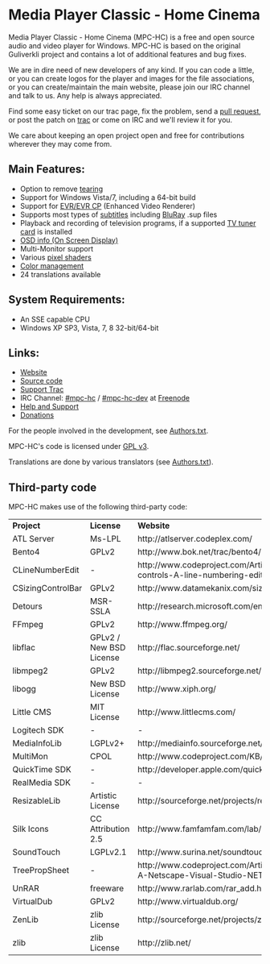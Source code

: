 Media Player Classic - Home Cinema
==================================

Media Player Classic - Home Cinema (MPC-HC) is a free and open source audio
and video player for Windows. MPC-HC is based on the original Guliverkli project
and contains a lot of additional features and bug fixes.

We are in dire need of new developers of any kind. If you can code a little, or you can create
logos for the player and images for the file associations, or you can create/maintain the main
website, please join our IRC channel and talk to us. Any help is always appreciated.

Find some easy ticket on our trac page, fix the problem, send a
[pull request](https://github.com/mpc-hc/mpc-hc/pulls),
or post the patch on [trac](http://trac.mpc-hc.org)
or come on IRC and we'll review it for you.

We care about keeping an open project open and free for contributions wherever they may come from.


Main Features:
--------------
* Option to remove [tearing](http://en.wikipedia.org/wiki/Screen_tearing)
* Support for Windows Vista/7, including a 64-bit build
* Support for [EVR/EVR CP](http://en.wikipedia.org/wiki/Media_Foundation#Enhanced_Video_Renderer) (Enhanced Video Renderer)
* Supports most types of [subtitles](http://en.wikipedia.org/wiki/Subtitle_%28captioning%29#Subtitle_formats)
  including [BluRay](http://en.wikipedia.org/wiki/Blu-ray_Disc) .sup files
* Playback and recording of television programs, if a supported
  [TV tuner card](http://en.wikipedia.org/wiki/TV_tuner_card) is installed
* [OSD info (On Screen Display)](http://en.wikipedia.org/wiki/On-screen_display)
* Multi-Monitor support
* Various [pixel shaders](http://en.wikipedia.org/wiki/Shader#Pixel_shaders)
* [Color management](http://en.wikipedia.org/wiki/Color_management)
* 24 translations available


System Requirements:
--------------------
* An SSE capable CPU
* Windows XP SP3, Vista, 7, 8 32-bit/64-bit


Links:
------
* [Website](http://mpc-hc.sourceforge.net)
* [Source code](https://github.com/mpc-hc)
* [Support Trac](http://trac.mpc-hc.org)
* IRC Channel: [#mpc-hc](http://webchat.freenode.net/?randomnick=1&channels=mpc-hc&prompt=1&uio=d4)
  / [#mpc-hc-dev](http://webchat.freenode.net/?randomnick=1&channels=mpc-hc-dev&prompt=1&uio=d4) at [Freenode](http://freenode.net/)
* [Help and Support](http://trac.mpc-hc.org)
* [Donations](http://sourceforge.net/donate/index.php?group_id=170561)


For the people involved in the development, see
[Authors.txt](https://github.com/mpc-hc/mpc-hc/blob/master/docs/Authors.txt).

MPC-HC's code is licensed under [GPL v3](https://raw.github.com/mpc-hc/mpc-hc/master/COPYING.txt).

Translations are done by various translators (see
[Authors.txt](https://github.com/mpc-hc/mpc-hc/blob/master/docs/Authors.txt)).

Third-party code
----------------

MPC-HC makes use of the following third-party code:

<table>
    <tr>
        <td><strong>Project</strong></td>
        <td><strong>License</strong></td>
        <td><strong>Website</strong></td>
    </tr>
    <tr>
        <td>ATL Server</td>
        <td>Ms-LPL</td>
        <td>http://atlserver.codeplex.com/</td>
    </tr>
    <tr>
        <td>Bento4</td>
        <td>GPLv2</td>
        <td>http://www.bok.net/trac/bento4/</td>
    </tr>
    <tr>
        <td>CLineNumberEdit</td>
        <td>-</td>
        <td>http://www.codeproject.com/Articles/6385/Controls-in-controls-A-line-numbering-edit-box</td>
    </tr>
    <tr>
        <td>CSizingControlBar</td>
        <td>GPLv2</td>
        <td>http://www.datamekanix.com/sizecbar/</td>
    </tr>
    <tr>
        <td>Detours</td>
        <td>MSR-SSLA</td>
        <td>http://research.microsoft.com/en-us/projects/detours/</td>
    </tr>
    <tr>
        <td>FFmpeg</td>
        <td>GPLv2</td>
        <td>http://www.ffmpeg.org/</td>
    </tr>
    <tr>
        <td>libflac</td>
        <td>GPLv2 / New BSD License</td>
        <td>http://flac.sourceforge.net/</td>
    </tr>
    <tr>
        <td>libmpeg2</td>
        <td>GPLv2</td>
        <td>http://libmpeg2.sourceforge.net/</td>
    </tr>
    <tr>
        <td>libogg</td>
        <td>New BSD License</td>
        <td>http://www.xiph.org/</td>
    </tr>
    <tr>
        <td>Little CMS</td>
        <td>MIT License</td>
        <td>http://www.littlecms.com/</td>
    </tr>
    <tr>
        <td>Logitech SDK</td>
        <td>-</td>
        <td>-</td>
    </tr>
    <tr>
        <td>MediaInfoLib</td>
        <td>LGPLv2+</td>
        <td>http://mediainfo.sourceforge.net/</td>
    </tr>
    <tr>
        <td>MultiMon</td>
        <td>CPOL</td>
        <td>http://www.codeproject.com/KB/GDI/multimon.aspx</td>
    </tr>
    <tr>
        <td>QuickTime SDK</td>
        <td>-</td>
        <td>http://developer.apple.com/quicktime/</td>
    </tr>
    <tr>
        <td>RealMedia SDK</td>
        <td>-</td>
        <td>-</td>
    </tr>
    <tr>
        <td>ResizableLib</td>
        <td>Artistic License</td>
        <td>http://sourceforge.net/projects/resizablelib/</td>
    </tr>
    <tr>
        <td>Silk Icons</td>
        <td>CC Attribution 2.5</td>
        <td>http://www.famfamfam.com/lab/icons/silk/</td>
    </tr>
    <tr>
        <td>SoundTouch</td>
        <td>LGPLv2.1</td>
        <td>http://www.surina.net/soundtouch/</td>
    </tr>
    <tr>
        <td>TreePropSheet</td>
        <td>-</td>
        <td>http://www.codeproject.com/Articles/3709/CTreePropSheet-A-Netscape-Visual-Studio-NET-like-P</td>
    </tr>
    <tr>
        <td>UnRAR</td>
        <td>freeware</td>
        <td>http://www.rarlab.com/rar_add.htm</td>
    </tr>
    <tr>
        <td>VirtualDub</td>
        <td>GPLv2</td>
        <td>http://www.virtualdub.org/</td>
    </tr>
    <tr>
        <td>ZenLib</td>
        <td>zlib License</td>
        <td>http://sourceforge.net/projects/zenlib/</td>
    </tr>
    <tr>
        <td>zlib</td>
        <td>zlib License</td>
        <td>http://zlib.net/</td>
    </tr>
</table>
